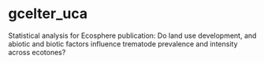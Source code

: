 # gcelter_uca
Statistical analysis for Ecosphere publication: Do land use development, and abiotic and biotic factors influence trematode prevalence and intensity across ecotones?
